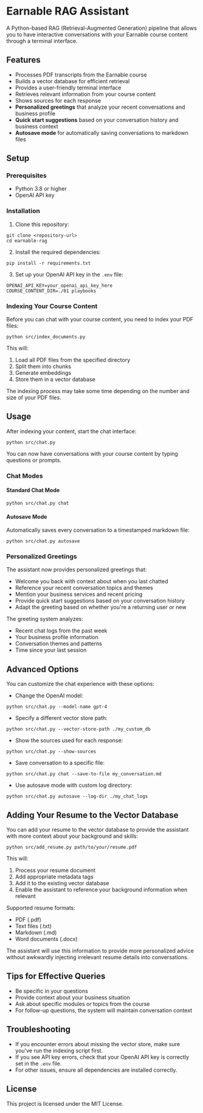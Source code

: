 # Earnable RAG Assistant

A Python-based RAG (Retrieval-Augmented Generation) pipeline that allows you to have interactive conversations with your Earnable course content through a terminal interface.

## Features

- Processes PDF transcripts from the Earnable course
- Builds a vector database for efficient retrieval
- Provides a user-friendly terminal interface
- Retrieves relevant information from your course content
- Shows sources for each response
- **Personalized greetings** that analyze your recent conversations and business profile
- **Quick start suggestions** based on your conversation history and business context
- **Autosave mode** for automatically saving conversations to markdown files

## Setup

### Prerequisites

- Python 3.8 or higher
- OpenAI API key

### Installation

1. Clone this repository:
```
git clone <repository-url>
cd earnable-rag
```

2. Install the required dependencies:
```
pip install -r requirements.txt
```

3. Set up your OpenAI API key in the `.env` file:
```
OPENAI_API_KEY=your_openai_api_key_here
COURSE_CONTENT_DIR=./01 playbooks
```

### Indexing Your Course Content

Before you can chat with your course content, you need to index your PDF files:

```
python src/index_documents.py
```

This will:
1. Load all PDF files from the specified directory
2. Split them into chunks
3. Generate embeddings
4. Store them in a vector database

The indexing process may take some time depending on the number and size of your PDF files.

## Usage

After indexing your content, start the chat interface:

```
python src/chat.py
```

You can now have conversations with your course content by typing questions or prompts.

### Chat Modes

#### Standard Chat Mode
```
python src/chat.py chat
```

#### Autosave Mode
Automatically saves every conversation to a timestamped markdown file:
```
python src/chat.py autosave
```

### Personalized Greetings

The assistant now provides personalized greetings that:
- Welcome you back with context about when you last chatted
- Reference your recent conversation topics and themes
- Mention your business services and recent pricing
- Provide quick start suggestions based on your conversation history
- Adapt the greeting based on whether you're a returning user or new

The greeting system analyzes:
- Recent chat logs from the past week
- Your business profile information
- Conversation themes and patterns
- Time since your last session

## Advanced Options

You can customize the chat experience with these options:

- Change the OpenAI model:
```
python src/chat.py --model-name gpt-4
```

- Specify a different vector store path:
```
python src/chat.py --vector-store-path ./my_custom_db
```

- Show the sources used for each response:
```
python src/chat.py --show-sources
```

- Save conversation to a specific file:
```
python src/chat.py chat --save-to-file my_conversation.md
```

- Use autosave mode with custom log directory:
```
python src/chat.py autosave --log-dir ./my_chat_logs
```

## Adding Your Resume to the Vector Database

You can add your resume to the vector database to provide the assistant with more context about your background and skills:

```
python src/add_resume.py path/to/your/resume.pdf
```

This will:
1. Process your resume document
2. Add appropriate metadata tags
3. Add it to the existing vector database
4. Enable the assistant to reference your background information when relevant

Supported resume formats:
- PDF (.pdf)
- Text files (.txt)
- Markdown (.md)
- Word documents (.docx)

The assistant will use this information to provide more personalized advice without awkwardly injecting irrelevant resume details into conversations.

## Tips for Effective Queries

- Be specific in your questions
- Provide context about your business situation
- Ask about specific modules or topics from the course
- For follow-up questions, the system will maintain conversation context

## Troubleshooting

- If you encounter errors about missing the vector store, make sure you've run the indexing script first.
- If you see API key errors, check that your OpenAI API key is correctly set in the `.env` file.
- For other issues, ensure all dependencies are installed correctly.

## License

This project is licensed under the MIT License. 